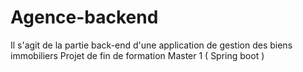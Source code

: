 # Agence-backend
Il s'agit de la partie back-end d'une application de gestion des biens immobiliers
Projet de fin de formation Master 1 ( Spring boot )

